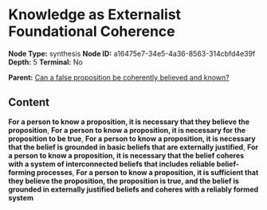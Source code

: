 # Knowledge as Externalist Foundational Coherence

**Node Type:** synthesis
**Node ID:** a16475e7-34e5-4a36-8563-314cbfd4e39f
**Depth:** 5
**Terminal:** No

**Parent:** [Can a false proposition be coherently believed and known?](can-a-false-proposition-be-coherently-believed-and-known-antithesis-bbfe21d3-7219-4eca-b29e-9b70b61b0034.md)

## Content

**For a person to know a proposition, it is necessary that they believe the proposition**, **For a person to know a proposition, it is necessary for the proposition to be true**, **For a person to know a proposition, it is necessary that the belief is grounded in basic beliefs that are externally justified**, **For a person to know a proposition, it is necessary that the belief coheres with a system of interconnected beliefs that includes reliable belief-forming processes**, **For a person to know a proposition, it is sufficient that they believe the proposition, the proposition is true, and the belief is grounded in externally justified beliefs and coheres with a reliably formed system**
